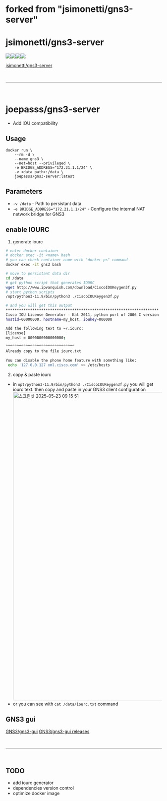 # forked from "jsimonetti/gns3-server"
# jsimonetti/gns3-server
[![](https://images.microbadger.com/badges/version/jsimonetti/gns3-server.svg)](https://microbadger.com/images/jsimonetti/gns3-server "Get your own version badge on microbadger.com")[![](https://images.microbadger.com/badges/image/jsimonetti/gns3-server.svg)](https://microbadger.com/images/jsimonetti/gns3-server "Get your own image badge on microbadger.com")[![](https://img.shields.io/docker/pulls/jsimonetti/gns3-server.svg)]()[![](https://img.shields.io/docker/stars/jsimonetti/gns3-server.svg)]()

[jsimonetti/gns3-server](https://github.com/jsimonetti/docker-gns3-server)

<br/>

---

<br/>

# joepasss/gns3-server

* Add IOU compatibility

## Usage

```
docker run \
    --rm -d \
    --name gns3 \
    --net=host --privileged \
    -e BRIDGE_ADDRESS="172.21.1.1/24" \
    -v <data path>:/data \
    joepasss/gns3-server:latest
```

## Parameters

* `-v /data` - Path to persistant data
* `-e BRIDGE_ADDRESS="172.21.1.1/24"` - Configure the internal NAT network bridge for GNS3

## enable IOURC
1. generate iourc
``` bash
# enter docker container
# docker exec -it <name> bash
# you can check container name with "docker ps" command
docker exec -it gns3 bash

# move to persistant data dir
cd /data
# get python script that generates IOURC
wget http://www.ipvanquish.com/download/CiscoIOUKeygen3f.py
# start python scripts
/opt/python3-11.9/bin/python3 ./CiscoIOUKeygen3f.py

# and you will get this output
*********************************************************************
Cisco IOU License Generator - Kal 2011, python port of 2006 C version
hostid=00000000, hostname=my_host, ioukey=000000

Add the following text to ~/.iourc:
[license]
my_host = 0000000000000000;

^^^^^^^^^^^^^^^^^^^^^^^^^^^^^^^
Already copy to the file iourc.txt
 
You can disable the phone home feature with something like:
 echo '127.0.0.127 xml.cisco.com' >> /etc/hosts
```

2. copy & paste iourc
* in `opt/python3-11.9/bin/python3 ./CiscoIOUKeygen3f.py` you will get iourc text. then copy and paste in your GNS3 client configuration
    <img width="993" alt="스크린샷 2025-05-23 09 15 51" src="https://github.com/user-attachments/assets/40458cda-7082-4eb6-8ea7-3c9eaf80ac5a" />
* or you can see with `cat /data/iourc.txt` command

## GNS3 gui
[GNS3/gns3-gui](https://github.com/GNS3/gns3-gui)
[GNS3/gns3-gui releases](https://github.com/GNS3/gns3-gui/releases)

<br/>

---

<br />

## TODO
* add iourc generator
* dependencies version control
* optimize docker image
